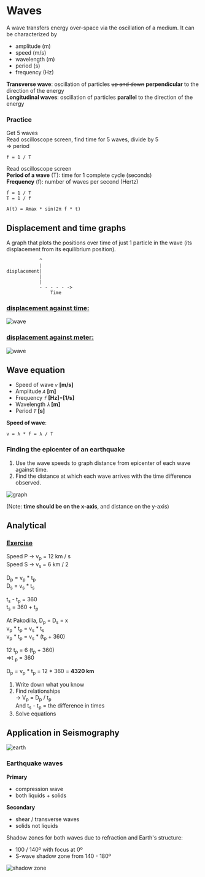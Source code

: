 # Waves

A wave transfers energy over-space via the oscillation of a medium. It can be characterized by

- amplitude (m)
- speed (m/s)
- wavelength (m)
- period (s)
- frequency (Hz)

**Transverse wave**: oscillation of particles <del>up and down</del> **perpendicular** to the direction of the energy  
**Longitudinal waves**: oscillation of particles **parallel** to the direction of the energy  

### Practice
Get 5 waves  
Read oscilloscope screen, find time for 5 waves, divide by 5   
=> period  

	f = 1 / T

Read oscilloscope screen  
**Period of a wave** (T): time for 1 complete cycle (seconds)  
**Frequency** (f): number of waves per second (Hertz)  

	f = 1 / T
	T = 1 / f

	A(t) = Amax * sin(2π f * t)
	
## Displacement and time graphs

A graph that plots the positions over time of just 1 particle in the wave (its displacement from its equilibrium position).  

				^
				|
	displacement|
				|
				|
				- - - - - ->
					Time

### [displacement against time:](Source/wave.ggb)
![wave](Source/wave.png)
### [displacement against meter:](Source/wave2.ggb)
![wave](Source/wave2.png)

## Wave equation
- Speed of wave *`v`* **[m/s]**
- Amplitude *`A`* **[m]**
- Frequency *`f`* **[Hz]**=**[1/s]**
- Wavelength *`λ`* **[m]**
- Period *`T`* **[s]**  

**Speed of wave**:

	v = λ * f = λ / T
	
### Finding the epicenter of an earthquake

1. Use the wave speeds to graph distance from epicenter of each wave against time. 
2. Find the distance at which each wave arrives with the time difference observed. 

![graph](Source/graph.png)

(Note: **time should be on the x-axis**, and distance on the y-axis)

## Analytical
### [Exercise](Source/Earthquakeactivity.pdf)

Speed P -> v<sub>p</sub> = 12 km / s  
Speed S -> v<sub>s</sub> = 6 km / 2  

D<sub>p</sub> = v<sub>p</sub> * t<sub>p</sub>  
D<sub>s</sub> = v<sub>s</sub> * t<sub>s</sub>

t<sub>s</sub> - t<sub>p</sub> = 360  
t<sub>s</sub> = 360 + t<sub>p</sub>

At Pakodilla, D<sub>p</sub> = D<sub>s</sub> = x  
v<sub>p</sub> * t<sub>p</sub> = v<sub>s</sub> * t<sub>s</sub>  
v<sub>p</sub> * t<sub>p</sub> = v<sub>s</sub> * (t<sub>p</sub> + 360)

12 t<sub>p</sub> = 6 (t<sub>p</sub> + 360)  
=>t <sub>p</sub> = 360

D<sub>p</sub> = v<sub>p</sub> * t<sub>p</sub> = 12 * 360 = **4320 km**

1. Write down what you know
2. Find relationships  
-> V<sub>p</sub> = D<sub>p</sub> / t<sub>p</sub>  
And t<sub>s</sub> - t<sub>p</sub> = the difference in times
3. Solve equations

## Application in Seismography
![earth](Source/earth.png)

### Earthquake waves
**Primary** 

- compression wave
- both liquids + solids

**Secondary**

- shear / transverse waves
- solids not liquids

Shadow zones for both waves due to refraction and Earth's structure:

- 100 / 140º with focus at 0º
- S-wave shadow zone from 140 - 180º

![shadow zone](Source/shadow_zone.jpg)

